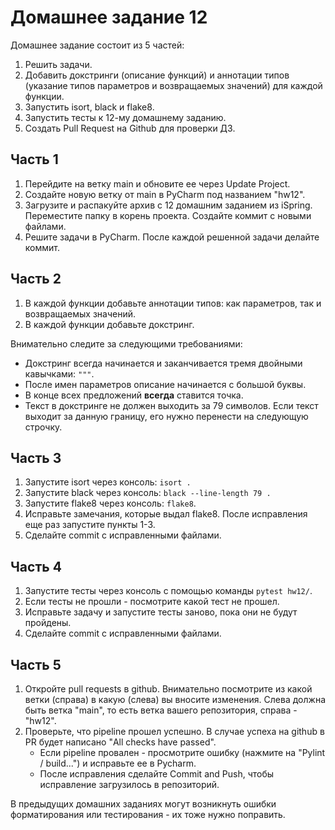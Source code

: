 # Домашнее задание 12

Домашнее задание состоит из 5 частей:
1. Решить задачи.
2. Добавить докстринги (описание функций) и аннотации типов (указание типов
параметров и возвращаемых значений) для каждой функции. 
3. Запустить isort, black и flake8.
4. Запустить тесты к 12-му домашнему заданию.
5. Создать Pull Request на Github для проверки ДЗ.

## Часть 1
1. Перейдите на ветку main и обновите ее через Update Project.
2. Создайте новую ветку от main в PyCharm под названием "hw12".
3. Загрузите и распакуйте архив с 12 домашним заданием из iSpring.
Переместите папку в корень проекта. Создайте коммит с новыми файлами.
4. Решите задачи в PyCharm. После каждой решенной задачи делайте коммит.

## Часть 2
1. В каждой функции добавьте аннотации типов: как параметров, так и возвращаемых значений.
2. В каждой функции добавьте докстринг.

Внимательно следите за следующими требованиями:
- Докстринг всегда начинается и заканчивается тремя двойными кавычками: `"""`.
- После имен параметров описание начинается с большой буквы.
- В конце всех предложений **всегда** ставится точка.
- Текст в докстринге не должен выходить за 79 символов.
Если текст выходит за данную границу, его нужно перенести на следующую строчку.

## Часть 3
1. Запустите isort через консоль: `isort .`
2. Запустите black через консоль: `black --line-length 79 .`
3. Запустите flake8 через консоль: `flake8`.
4. Исправьте замечания, которые выдал flake8. После исправления еще раз запустите пункты 1-3.
5. Сделайте commit с исправленными файлами.

## Часть 4
1. Запустите тесты через консоль с помощью команды `pytest hw12/`.
2. Если тесты не прошли - посмотрите какой тест не прошел. 
3. Исправьте задачу и запустите тесты заново, пока они не будут пройдены.
4. Сделайте commit с исправленными файлами.

## Часть 5
1. Откройте pull requests в github. Внимательно посмотрите из какой ветки (справа) в какую (слева) вы вносите изменения.
Слева должна быть ветка "main", то есть ветка вашего репозитория, справа - "hw12".
2. Проверьте, что pipeline прошел успешно. В случае успеха на github в PR будет написано "All checks have passed".
   - Если pipeline провален - просмотрите ошибку (нажмите на "Pylint / build...") и исправьте ее в Pycharm.
   - После исправления сделайте Commit and Push, чтобы исправление загрузилось в репозиторий. 

В предыдущих домашних заданиях могут возникнуть ошибки форматирования или тестирования - их тоже нужно поправить.
